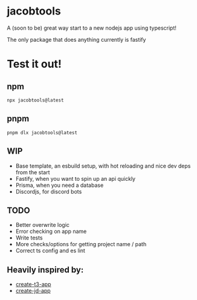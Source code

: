 # jacobtools

A (soon to be) great way start to a new nodejs app using typescript!

The only package that does anything currently is fastify

# Test it out!

## npm

```
npx jacobtools@latest
```

## pnpm

```
pnpm dlx jacobtools@latest
```

## WIP

- Base template, an esbuild setup, with hot reloading and nice dev deps from the start
- Fastify, when you want to spin up an api quickly
- Prisma, when you need a database
- Discordjs, for discord bots

## TODO

- Better overwrite logic
- Error checking on app name
- Write tests
- More checks/options for getting project name / path
- Correct ts config and es lint

## Heavily inspired by:

- [create-t3-app](https://github.com/t3-oss/create-t3-app)
- [create-jd-app](https://github.com/OrJDev/create-jd-app)
